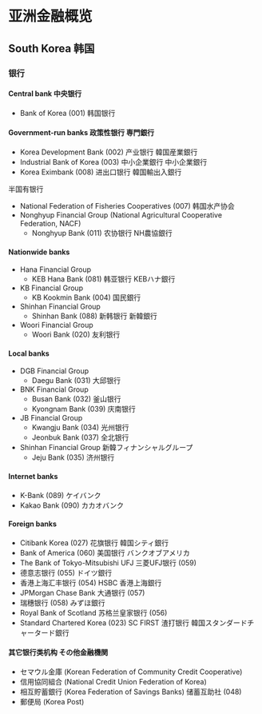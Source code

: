 # 亚洲金融概览

## South Korea 韩国

### 银行

#### Central bank 中央银行

- Bank of Korea (001) 韩国银行 

#### Government-run banks 政策性银行 専門銀行

- Korea Development Bank (002) 产业银行 韓国産業銀行
- Industrial Bank of Korea (003) 中小企業銀行 中小企業銀行 
- Korea Eximbank (008) 进出口银行 韓国輸出入銀行

半国有银行
- National Federation of Fisheries Cooperatives (007) 韩国水产协会
- Nonghyup Financial Group (National Agricultural Cooperative Federation, NACF)
  - Nonghyup Bank (011) 农协银行 NH農協銀行

#### Nationwide banks

- Hana Financial Group
  - KEB Hana Bank (081)  韩亚银行 KEBハナ銀行
- KB Financial Group
  - KB Kookmin Bank (004) 国民銀行 
- Shinhan Financial Group
  - Shinhan Bank (088) 新韩银行 新韓銀行
- Woori Financial Group
  - Woori Bank (020) 友利银行

#### Local banks

- DGB Financial Group
  - Daegu Bank (031) 大邱银行
- BNK Financial Group 
  - Busan Bank (032) 釜山银行
  - Kyongnam Bank (039) 庆南银行
- JB Financial Group 
  - Kwangju Bank (034) 光州银行
  - Jeonbuk Bank (037) 全北银行
- Shinhan Financial Group 新韓フィナンシャルグループ
  - Jeju Bank (035) 济州银行

#### Internet banks

- K-Bank (089) ケイバンク
- Kakao Bank (090) カカオバンク 

#### Foreign banks

- Citibank Korea (027) 花旗银行 韓国シティ銀行 
- Bank of America (060) 美国银行 バンクオブアメリカ 
- The Bank of Tokyo-Mitsubishi UFJ 三菱UFJ银行 (059)
- 德意志银行 (055) ドイツ銀行 
- 香港上海汇丰银行 (054) HSBC 香港上海銀行 
- JPMorgan Chase Bank 大通银行 (057)
- 瑞穗银行 (058) みずほ銀行
- Royal Bank of Scotland 苏格兰皇家银行 (056)
- Standard Chartered Korea (023) SC FIRST 渣打银行 韓国スタンダードチャータード銀行

#### 其它银行类机构 その他金融機関

- セマウル金庫 (Korean Federation of Community Credit Cooperative)
- 信用協同組合 (National Credit Union Federation of Korea)
- 相互貯蓄銀行 (Korea Federation of Savings Banks) 储蓄互助社 (048)
- 郵便局 (Korea Post)



